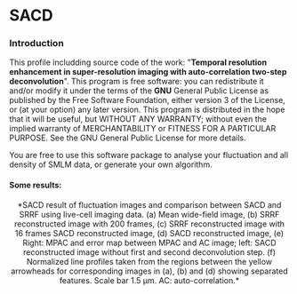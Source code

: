 # SACD

### Introduction
This profile includding source code of the work: "**Temporal resolution enhancement in super-resolution imaging with auto-correlation two-step deconvolution**".
This program is free software: you can redistribute it and/or modify it under the terms of the **GNU** General Public License as published by the Free Software Foundation, either version 3 of the License, or (at your option) any later version. This program is distributed in the hope that it will be useful, but WITHOUT ANY WARRANTY; without even the implied warranty of MERCHANTABILITY or FITNESS FOR A PARTICULAR PURPOSE. See the GNU General Public License for more details.

You are free to use this software package to analyse your fluctuation and all density of SMLM data, or generate your own algorithm. 

#### Some results:

<center>*SACD result of fluctuation images and comparison between SACD and SRRF using live-cell imaging data. (a) Mean wide-field image, (b) SRRF reconstructed image with 200 frames, (c) SRRF reconstructed image with 16 frames SACD reconstructed image, (d) SACD reconstructed image, (e) Right: MPAC and error map between MPAC and AC image; left: SACD reconstructed image without first and second deconvolution step. (f) Normalized line profiles taken from the regions between the yellow arrowheads for corresponding images in (a), (b) and (d) showing separated features. Scale bar 1.5 μm. AC: auto-correlation.*</center>
